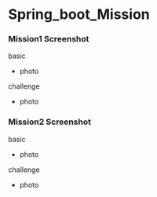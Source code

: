 # Spring_boot_Mission

### Mission1 Screenshot
basic
- photo

challenge
- photo


### Mission2 Screenshot
basic
- photo

challenge
- photo
